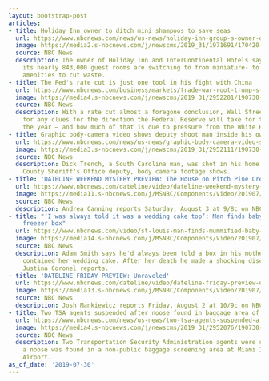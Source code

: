 ```yaml
---
layout: bootstrap-post
articles:
- title: Holiday Inn owner to ditch mini shampoos to save seas
  url: https://www.nbcnews.com/news/us-news/holiday-inn-group-s-owner-ditch-mini-shampoos-its-nearly-n1036011
  image: https://media2.s-nbcnews.com/j/newscms/2019_31/1971691/170420-holiday-inn-data-breach-se-519p_7969d0c96d12edf4650a33c04486a92d.nbcnews-fp-1200-630.jpg
  source: NBC News
  description: The owner of Holiday Inn and InterContinental Hotels says Tuesday that
    its nearly 843,000 guest rooms are switching to from miniature- to bulk-size bathroom
    amenities to cut waste.
- title: The Fed's rate cut is just one tool in his fight with China
  url: https://www.nbcnews.com/business/markets/trade-war-root-trump-s-pursuit-rate-cuts-n1036131
  image: https://media4.s-nbcnews.com/j/newscms/2019_31/2952201/190730-trump-powell-al-1133_8cf5e704b38fded5ee5e7ac3bff91cdb.nbcnews-fp-1200-630.jpg
  source: NBC News
  description: With a rate cut almost a foregone conclusion, Wall Street is looking
    for any clues for the direction the Federal Reserve will take for the rest of
    the year — and how much of that is due to pressure from the White House.
- title: Graphic body-camera video shows deputy shoot man inside his own home
  url: https://www.nbcnews.com/news/us-news/graphic-body-camera-video-shows-south-carolina-deputy-shoot-man-n1036061
  image: https://media3.s-nbcnews.com/j/newscms/2019_31/2952111/190730-greenville-county-body-cam-cs-1009a_8b0cdae99a34ee6ebad58268d6a6469d.nbcnews-fp-1200-630.jpg
  source: NBC News
  description: Dick Trench, a South Carolina man, was shot in his home by a Greenville
    County Sheriff's Office deputy, body camera footage shows.
- title: 'DATELINE WEEKEND MYSTERY PREVIEW: The House on Pitch Pine Crescent'
  url: https://www.nbcnews.com/dateline/video/dateline-weekend-mystery-preview-the-house-on-pitch-pine-crescent-64888389883
  image: https://media11.s-nbcnews.com/j/MSNBC/Components/Video/201907/2016_DL_Generic_Weekend_Mystery_Promo_Frame.nbcnews-fp-1200-630.JPG
  source: NBC News
  description: Andrea Canning reports Saturday, August 3 at 9/8c on NBC.
- title: "‘I was always told it was a wedding cake top’: Man finds baby in mother’s
    freezer box"
  url: https://www.nbcnews.com/video/st-louis-man-finds-mummified-baby-in-deceased-mother-s-freezer-64887877706
  image: https://media14.s-nbcnews.com/j/MSNBC/Components/Video/201907/NC_babyinfreezer0730_1920x1080.nbcnews-fp-1200-630.jpg
  source: NBC News
  description: Adam Smith says he'd always been told a box in his mother's freezer
    contained her wedding cake. After her death he made a shocking discovery. KSDK's
    Justina Coronel reports.
- title: 'DATELINE FRIDAY PREVIEW: Unraveled'
  url: https://www.nbcnews.com/dateline/video/dateline-friday-preview-unraveled-64887365644
  image: https://media13.s-nbcnews.com/j/MSNBC/Components/Video/201907/2016_DL_Generic_Promo_Friday_109c.nbcnews-fp-1200-630.jpg
  source: NBC News
  description: Josh Mankiewicz reports Friday, August 2 at 10/9c on NBC.
- title: Two TSA agents suspended after noose found in baggage area of Miami airport
  url: https://www.nbcnews.com/news/us-news/two-tsa-agents-suspended-after-noose-found-baggage-area-miami-n1036086
  image: https://media4.s-nbcnews.com/j/newscms/2019_31/2952076/190730-tsa-miami-mn-0955_5e27ba7c6d27853448bddb5857e31bae.nbcnews-fp-1200-630.jpg
  source: NBC News
  description: Two Transportation Security Administration agents were suspended after
    a noose was found in a non-public baggage screening area at Miami International
    Airport.
as_of_date: '2019-07-30'
---
```


